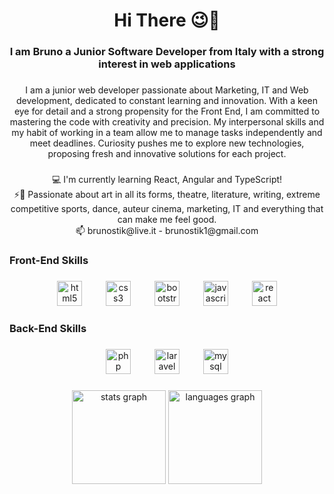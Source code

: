 <h1 align="center">Hi There 😉🤙</h1>

###

<h3 align="center">I am Bruno a Junior Software Developer from Italy with a strong interest in web applications</h3>

###

<p align="center">I am a junior web developer passionate about Marketing, IT and Web development, dedicated to constant learning and innovation. With a keen eye for detail and a strong propensity for the Front End, I am committed to mastering the code with creativity and precision. My interpersonal skills and my habit of working in a team allow me to manage tasks independently and meet deadlines. Curiosity pushes me to explore new technologies, proposing fresh and innovative solutions for each project.</p>

###

<p align="center">💻 I'm currently learning React, Angular and TypeScript! <br>⚡🎯 Passionate about art in all its forms, theatre, literature, writing, extreme competitive sports, dance, auteur cinema, marketing, IT and everything that can make me feel good.<br>📫 brunostik@live.it - brunostik1@gmail.com</p>

###

<h3 align="left">Front-End Skills</h3>

###

<div align="center">
  <img src="https://cdn.jsdelivr.net/gh/devicons/devicon/icons/html5/html5-original.svg" height="40" alt="html5 logo"  />
  <img width="30" />
  <img src="https://cdn.jsdelivr.net/gh/devicons/devicon/icons/css3/css3-original.svg" height="40" alt="css3 logo"  />
  <img width="30" />
  <img src="https://cdn.jsdelivr.net/gh/devicons/devicon/icons/bootstrap/bootstrap-original-wordmark.svg" height="40" alt="bootstrap logo"  />
  <img width="30" />
  <img src="https://skillicons.dev/icons?i=js" height="40" alt="javascript logo"  />
  <img width="30" />
  <img src="https://cdn.jsdelivr.net/gh/devicons/devicon/icons/react/react-original-wordmark.svg" height="40" alt="react logo"  />
</div>

###

<h3 align="left">Back-End Skills</h3>

###

<div align="center">
  <img src="https://cdn.jsdelivr.net/gh/devicons/devicon/icons/php/php-original.svg" height="40" alt="php logo"  />
  <img width="30" />
  <img src="https://cdn.simpleicons.org/laravel/FF2D20" height="40" alt="laravel logo"  />
  <img width="30" />
  <img src="https://cdn.simpleicons.org/mysql/4479A1" height="40" alt="mysql logo"  />
</div>

###

<div align="center">
  <img src="https://github-readme-stats.vercel.app/api?username=BrunoKuqi&hide_title=false&hide_rank=false&show_icons=true&include_all_commits=true&count_private=true&disable_animations=false&theme=dracula&locale=en&hide_border=false&order=1" height="150" alt="stats graph"  />
  <img src="https://github-readme-stats.vercel.app/api/top-langs?username=BrunoKuqi&locale=en&hide_title=false&layout=compact&card_width=320&langs_count=5&theme=dracula&hide_border=false&order=2" height="150" alt="languages graph"  />
</div>

###
